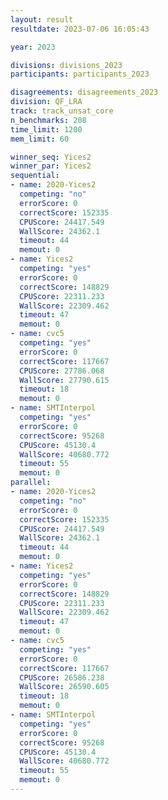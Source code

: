 ```yaml
---
layout: result
resultdate: 2023-07-06 16:05:43

year: 2023

divisions: divisions_2023
participants: participants_2023

disagreements: disagreements_2023
division: QF_LRA
track: track_unsat_core
n_benchmarks: 208
time_limit: 1200
mem_limit: 60

winner_seq: Yices2
winner_par: Yices2
sequential:
- name: 2020-Yices2
  competing: "no"
  errorScore: 0
  correctScore: 152335
  CPUScore: 24417.549
  WallScore: 24362.1
  timeout: 44
  memout: 0
- name: Yices2
  competing: "yes"
  errorScore: 0
  correctScore: 148829
  CPUScore: 22311.233
  WallScore: 22309.462
  timeout: 47
  memout: 0
- name: cvc5
  competing: "yes"
  errorScore: 0
  correctScore: 117667
  CPUScore: 27786.068
  WallScore: 27790.615
  timeout: 18
  memout: 0
- name: SMTInterpol
  competing: "yes"
  errorScore: 0
  correctScore: 95268
  CPUScore: 45130.4
  WallScore: 40680.772
  timeout: 55
  memout: 0
parallel:
- name: 2020-Yices2
  competing: "no"
  errorScore: 0
  correctScore: 152335
  CPUScore: 24417.549
  WallScore: 24362.1
  timeout: 44
  memout: 0
- name: Yices2
  competing: "yes"
  errorScore: 0
  correctScore: 148829
  CPUScore: 22311.233
  WallScore: 22309.462
  timeout: 47
  memout: 0
- name: cvc5
  competing: "yes"
  errorScore: 0
  correctScore: 117667
  CPUScore: 26586.238
  WallScore: 26590.605
  timeout: 18
  memout: 0
- name: SMTInterpol
  competing: "yes"
  errorScore: 0
  correctScore: 95268
  CPUScore: 45130.4
  WallScore: 40680.772
  timeout: 55
  memout: 0
---
```


